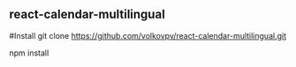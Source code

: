 ## react-calendar-multilingual

#Install
git clone https://github.com/volkovpv/react-calendar-multilingual.git

npm install
